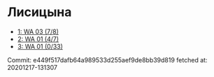 # Лисицына
- [1: WA 03 (7/8)](1.md)
- [2: WA 01 (4/7)](2.md)
- [3: WA 01 (0/33)](3.md)

Commit: e449f517dafb64a989533d255aef9de8bb39d819
 fetched at: 20201217-131307
